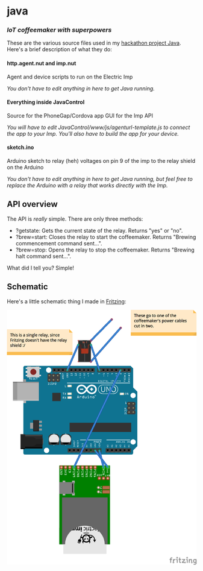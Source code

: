 # java
### *IoT coffeemaker with superpowers*

These are the various source files used in my [hackathon project Java](http://challengepost.com/software/java-8xjm41). Here's a brief description of what they do:

#### http.agent.nut and imp.nut
Agent and device scripts to run on the Electric Imp

*You don't have to edit anything in here to get Java running.*
#### Everything inside JavaControl
Source for the PhoneGap/Cordova app GUI for the Imp API

*You will have to edit JavaControl/www/js/agenturl-template.js to connect the app to your Imp. You'll also have to build the app for your device.*
#### sketch.ino
Arduino sketch to relay (heh) voltages on pin 9 of the imp to the relay shield on the Arduino

*You don't have to edit anything in here to get Java running, but feel free to replace the Arduino with a relay that works directly with the Imp.*

## API overview
The API is *really* simple. There are only three methods:

- <agent url>?getstate: Gets the current state of the relay. Returns "yes" or "no".
- <agent url>?brew=start: Closes the relay to start the coffeemaker. Returns "Brewing commencement command sent...".
- <agent url>?brew=stop: Opens the relay to stop the coffeemaker. Returns "Brewing halt command sent...".
  
What did I tell you? Simple!

## Schematic
Here's a little schematic thing I made in [Fritzing](http://fritzing.org/):

![Fritzing schematic](https://raw.githubusercontent.com/okofish/java/master/schematic.png "Great job, Jesse.")
